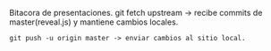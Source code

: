 Bitacora de presentaciones.
	git fetch upstream -> recibe commits de master(reveal.js) y mantiene cambios locales.

	git push -u origin master -> enviar cambios al sitio local.



